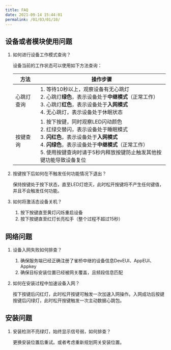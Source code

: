 ```yaml
---
title: FAQ
date: 2021-09-14 15:44:01
permalink: /01/03/01/10/
---
```

## 设备或者模块使用问题

1. 如何进行设备工作模式查询？

   设备当前的工作状态可以使用如下方法查询：

   | 方法       | 操作步骤                                                     |
   | ---------- | ------------------------------------------------------------ |
   | 心跳灯查询 | 1. 等待10秒以上，观察设备有无心跳灯<br />2. 心跳灯**绿色**，表示设备处于**中继模式**（正常工作）<br />3. 心跳灯**红色**，表示设备处于**入网模式**<br />4. 无心跳灯，表示设备处于休眠状态 |
   | 按键查询   | 1. 按下按键，同时观察LED闪动颜色<br />2. 红绿交替闪，表示设备处于睡眠模式<br />3. **闪红色**，表示设备处于**入网模式**<br />4. **闪绿色**，表示设备处于**中继模式**（正常工作）<br />5. 使用按键查询时请于5秒内释放按键防止触发其他按键功能导致设备复位 |

2. 按键按下后如何在不触发任何功能情况下退出？

   保持按键处于按下状态，直至LED灯熄灭，此时松开按键将不产生任何键值，并且不会触发任何功能。

3. 如何将激活态设备关机？

   1. 按下按键直至黄灯闪烁重启设备
   2. 按下按键直至红灯长亮松手（整个过程不超过15秒）

## 网络问题

1. 设备入网失败如何排查？

   1. 确保服务端已经正确注册了雀桥中继的设备信息DevEUI、AppEUI、Appkey
   2. 确保目标安装位置已经被网关覆盖，且频段信息匹配

2. 如何在安装过程中加速设备入网？

   按下按键后闪红灯，此时松开按键可触发一次加速入网操作。入网成功后按键按键后闪绿灯，此时松开按键触发一次主动数据心跳包。

## 安装问题

1. 安装检测不亮绿灯，始终显示信号弱，如何排查？

   更换安装位置后重试。或者考虑重新规划网关安装位置。

